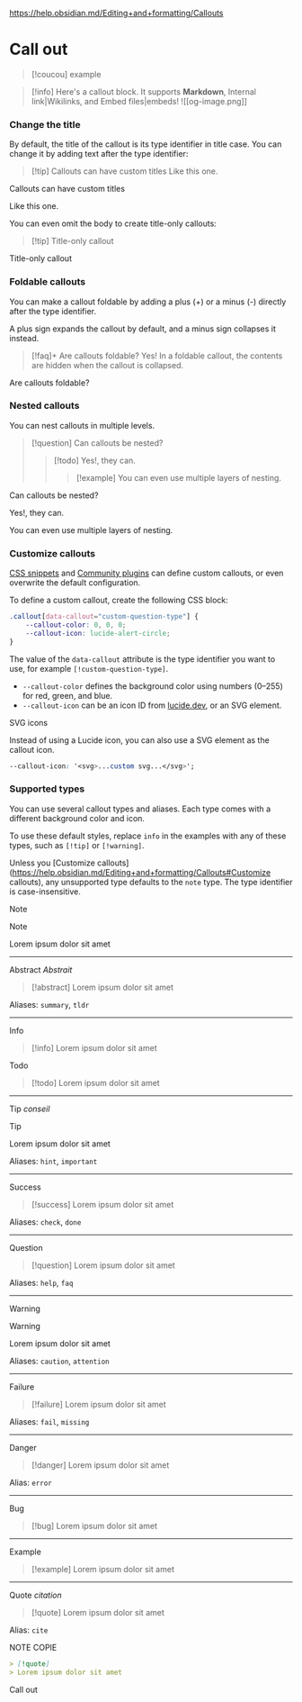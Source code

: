 https://help.obsidian.md/Editing+and+formatting/Callouts

# Call out

> [!coucou] example

> [!info]
> Here's a callout block.
> It supports **Markdown**, Internal link|Wikilinks, and Embed files|embeds!
> ![[og-image.png]]

### Change the title

By default, the title of the callout is its type identifier in title case. You can change it by adding text after the type identifier:


> [!tip] Callouts can have custom titles
> Like this one.


Callouts can have custom titles

Like this one.

You can even omit the body to create title-only callouts:


>[!tip] Title-only callout


Title-only callout

### Foldable callouts

You can make a callout foldable by adding a plus (+) or a minus (-) directly after the type identifier.

A plus sign expands the callout by default, and a minus sign collapses it instead.


> [!faq]+ Are callouts foldable?
> Yes! In a foldable callout, the contents are hidden when the callout is collapsed.


Are callouts foldable?

### Nested callouts

You can nest callouts in multiple levels.


> [!question] Can callouts be nested?
> > [!todo] Yes!, they can.
> > > [!example]  You can even use multiple layers of nesting.


Can callouts be nested?

Yes!, they can.

You can even use multiple layers of nesting.

### Customize callouts

[CSS snippets](https://help.obsidian.md/Extending+Obsidian/CSS+snippets) and [Community plugins](https://help.obsidian.md/Extending+Obsidian/Community+plugins) can define custom callouts, or even overwrite the default configuration.

To define a custom callout, create the following CSS block:

```css
.callout[data-callout="custom-question-type"] {
    --callout-color: 0, 0, 0;
    --callout-icon: lucide-alert-circle;
}
```

The value of the `data-callout` attribute is the type identifier you want to use, for example `[!custom-question-type]`.

- `--callout-color` defines the background color using numbers (0–255) for red, green, and blue.
- `--callout-icon` can be an icon ID from [lucide.dev](https://lucide.dev), or an SVG element.

SVG icons

Instead of using a Lucide icon, you can also use a SVG element as the callout icon.

```css
--callout-icon: '<svg>...custom svg...</svg>';
```

### Supported types

You can use several callout types and aliases. Each type comes with a different background color and icon.

To use these default styles, replace `info` in the examples with any of these types, such as `[!tip]` or `[!warning]`.

Unless you [Customize callouts](https://help.obsidian.md/Editing+and+formatting/Callouts#Customize callouts), any unsupported type defaults to the `note` type. The type identifier is case-insensitive.

Note


>[!note] 
> Lorem ipsum dolor sit amet


---

Abstract _Abstrait_


> [!abstract]
> Lorem ipsum dolor sit amet


Aliases: `summary`, `tldr`

---

Info


> [!info]
> Lorem ipsum dolor sit amet


Todo


> [!todo]
> Lorem ipsum dolor sit amet


---

Tip _conseil_


> [!tip]
> Lorem ipsum dolor sit amet


Aliases: `hint`, `important`

---

Success


> [!success]
> Lorem ipsum dolor sit amet


Aliases: `check`, `done`

---

Question


> [!question]
> Lorem ipsum dolor sit amet


Aliases: `help`, `faq`

---

Warning


> [!warning]
> Lorem ipsum dolor sit amet


Aliases: `caution`, `attention`

---

Failure


> [!failure]
> Lorem ipsum dolor sit amet


Aliases: `fail`, `missing`

---

Danger


> [!danger]
> Lorem ipsum dolor sit amet


Alias: `error`

---

Bug


> [!bug]
> Lorem ipsum dolor sit amet


---

Example


> [!example]
> Lorem ipsum dolor sit amet


---

Quote _citation_


> [!quote] 
> Lorem ipsum dolor sit amet


Alias: `cite`


NOTE COPIE
```md
> [!quote]
> Lorem ipsum dolor sit amet
```


Call out